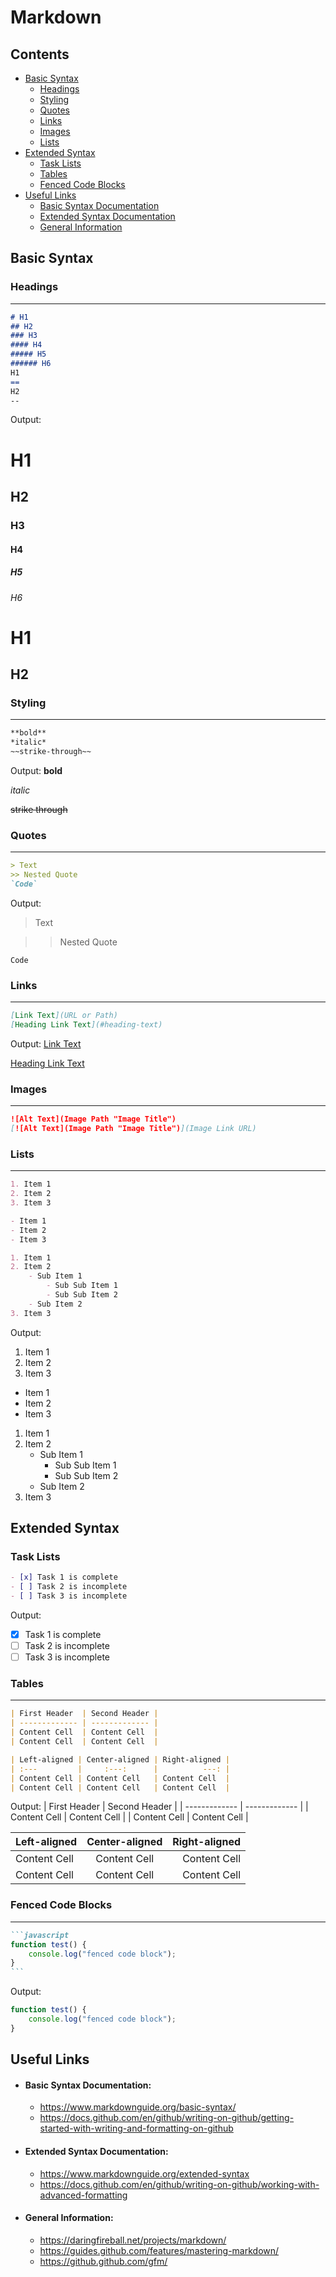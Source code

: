 # Markdown

## Contents
- [Basic Syntax](#basic-syntax)
    - [Headings](#headings)
    - [Styling](#styling)
    - [Quotes](#quotes)
    - [Links](#links)
    - [Images](#images)
    - [Lists](#lists)
- [Extended Syntax](#extended-syntax)
    - [Task Lists](#task-lists)
    - [Tables](#tables)
    - [Fenced Code Blocks](#fenced-code-blocks)
- [Useful Links](#useful-links)
    - [Basic Syntax Documentation](#basic-syntax-documentation)
    - [Extended Syntax Documentation](#extended-syntax-documentation)
    - [General Information](#general-information)

## Basic Syntax
### Headings
---
```markdown
# H1
## H2
### H3
#### H4
##### H5
###### H6
H1
==
H2
--
```
Output:
# H1
## H2
### H3
#### H4
##### H5
###### H6
H1
==
H2
--
### Styling
---
```markdown
**bold**
*italic*
~~strike-through~~
```
Output:
**bold**

*italic*

~~strike through~~
### Quotes
---
```markdown
> Text
>> Nested Quote
`Code`
```
Output:
> Text

>> Nested Quote

`Code`
### Links
---
```markdown
[Link Text](URL or Path)
[Heading Link Text](#heading-text)
```
Output:
[Link Text](#)

[Heading Link Text](#contents)
### Images
---
```markdown
![Alt Text](Image Path "Image Title")
[![Alt Text](Image Path "Image Title")](Image Link URL)
```
### Lists
---
```markdown
1. Item 1
2. Item 2
3. Item 3

- Item 1
- Item 2
- Item 3

1. Item 1
2. Item 2
    - Sub Item 1
        - Sub Sub Item 1
        - Sub Sub Item 2
    - Sub Item 2
3. Item 3
```
Output:
1. Item 1
2. Item 2
3. Item 3

- Item 1
- Item 2
- Item 3

1. Item 1
2. Item 2
    - Sub Item 1
        - Sub Sub Item 1
        - Sub Sub Item 2
    - Sub Item 2
3. Item 3

## Extended Syntax
### Task Lists
```markdown
- [x] Task 1 is complete
- [ ] Task 2 is incomplete
- [ ] Task 3 is incomplete
```
Output:
- [x] Task 1 is complete
- [ ] Task 2 is incomplete
- [ ] Task 3 is incomplete
### Tables
---
```markdown
| First Header  | Second Header |
| ------------- | ------------- |
| Content Cell  | Content Cell  |
| Content Cell  | Content Cell  |

| Left-aligned | Center-aligned | Right-aligned |
| :---         |     :---:      |          ---: |
| Content Cell | Content Cell   | Content Cell  |
| Content Cell | Content Cell   | Content Cell  |
```
Output:
| First Header  | Second Header |
| ------------- | ------------- |
| Content Cell  | Content Cell  |
| Content Cell  | Content Cell  |

| Left-aligned | Center-aligned | Right-aligned |
| :---         |     :---:      |          ---: |
| Content Cell | Content Cell   | Content Cell  |
| Content Cell | Content Cell   | Content Cell  |
### Fenced Code Blocks
---
````markdown
```javascript
function test() {
    console.log("fenced code block");
}
```
````
Output:
```javascript
function test() {
    console.log("fenced code block");
}
```

## Useful Links
- #### Basic Syntax Documentation:
    - <https://www.markdownguide.org/basic-syntax/>
    - <https://docs.github.com/en/github/writing-on-github/getting-started-with-writing-and-formatting-on-github>
- #### Extended Syntax Documentation:
    - <https://www.markdownguide.org/extended-syntax>
    - <https://docs.github.com/en/github/writing-on-github/working-with-advanced-formatting>
- #### General Information:
    - <https://daringfireball.net/projects/markdown/>
    - <https://guides.github.com/features/mastering-markdown/>
    - <https://github.github.com/gfm/>